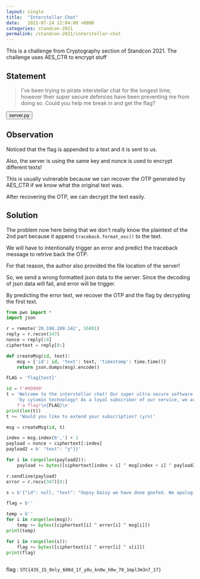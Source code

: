 ```yaml
---
layout: single
title:  "Interstellar Chat"
date:   2021-07-24 12:04:00 +0800
categories: standcon-2021
permalink: /standcon-2021/interstellar-chat
---
```


This is a challenge from Cryptography section of Standcon 2021. The challenge uses AES_CTR to encrypt stuff

## Statement

>I've been trying to pirate interstellar chat for the longest time, however their super secure defences have been preventing me from doing so. Could you help me break in and get the flag?

<button class="collapsible btn" id="data">server.py</button>

<div class="content" id="datadata" style="display:none" markdown="1">

```python
#!/usr/bin/env python3
# Author: github.com/PlatyPew

# File located at /opt/interstellar/server.py
from Crypto.Cipher import AES
from Crypto.Random import get_random_bytes
from json import dumps, loads

from random import randint
import traceback
import socket
import threading
import time

PORT = 9999
RECV = 2**16

with open('key', 'rb') as f:
    KEY = f.read()

with open('flag.txt', 'r') as f:
    FLAG = f.read()


def createMsg(id, text):
    msg = {'id': id, 'text': text, 'timestamp': time.time()}
    return dumps(msg).encode()


def enc(nonce, msg):
    crypto = AES.new(KEY, AES.MODE_CTR, nonce=nonce)
    ciphertext = crypto.encrypt(msg)
    enc = nonce + ciphertext
    return enc


def dec(reply):
    nonce = reply[:8]
    ciphertext = reply[8:]
    crypto = AES.new(KEY, AES.MODE_CTR, nonce=nonce)
    return crypto.decrypt(ciphertext)


def run(_, con):    
    id = f'#{randint(10000,99999)}'
    text = 'Welcome to the interstellar chat! Our super ultra secure software that is powered ' + \
           'by cylomin technology! As a loyal subscriber of our service, we are offering you ' + \
           f'a flag!\n{FLAG}\n'
    text += 'Would you like to extend your subscription? (y/n)'
    nonce = get_random_bytes(8)

    data = enc(nonce, createMsg(id, text))
    con.sendall(data)

    reply = con.recv(RECV)
    try:
        text = loads(dec(reply).decode())['text']
        if text == 'y':
            print(FLAG)
        else:
            print('Fire the marketing team!')
    except:
        errorMsg = f'Oopsy Daisy we have done goofed. We apologise for our development team\'s incompetence\n{traceback.format_exc()}'
        error = enc(nonce, createMsg(None, errorMsg))
        con.sendall(error)
    finally:
        con.close()


def main():
    s = socket.socket(socket.AF_INET, socket.SOCK_STREAM)
    try:
        s.setsockopt(socket.SOL_SOCKET, socket.SO_REUSEADDR, 1)
        s.bind(('0.0.0.0', PORT))
        s.listen(5)

        while True:
            con, addr = s.accept()
            threading.Thread(target=run, args=(None, con)).start()
    except KeyboardInterrupt:
        pass
    except Exception as e:
        print(e)
    finally:
        s.close()


if __name__ == '__main__':
    main()
    
```
</div>

## Observation

Noticed that the flag is appended to a text and it is sent to us.

Also, the server is using the same key and nonce is used to encrypt different texts! 

This is usually vulnerable because we can recover the OTP generated by AES_CTR if we know what the original text was.

After recovering the OTP, we can decrypt the text easily.

## Solution

The problem now here being that we don't really know the plaintext of the 2nd part because it append `traceback.format_exc()` to the text.

We will have to intentionally trigger an error and predict the traceback message to retrive back the OTP.

For that reason, the author also provided the file location of the server!

So, we send a wrong formatted json data to the server. Since the decoding of json data will fail, and error will be trigger.

By predicting the error text, we recover the OTP and the flag by decrypting the first text.

```python
from pwn import *
import json

r = remote('20.198.209.142', 55001)
reply = r.recvn(347)
nonce = reply[:8]
ciphertext = reply[8:]

def createMsg(id, text):
    msg = {'id': id, 'text': text, 'timestamp': time.time()}
    return json.dumps(msg).encode()

FLAG = 'flag{test}'

id = f'#99999'
t = 'Welcome to the interstellar chat! Our super ultra secure software that is powered ' + \
    'by cylomin technology! As a loyal subscriber of our service, we are offering you ' + \
    f'a flag!\n{FLAG}\n'
print(len(t))
t += 'Would you like to extend your subscription? (y/n)'

msg = createMsg(id, t)

index = msg.index(b',') + 1
payload = nonce + ciphertext[:index]
payload2 = b' "text": "y"}}'

for i in range(len(payload2)):
    payload += bytes([ciphertext[index + i] ^ msg[index + i] ^ payload2[i]])

r.sendline(payload)
error = r.recv(347)[8:]

s = b'{"id": null, "text": "Oopsy Daisy we have done goofed. We apologise for our development team\'s incompetence\\nTraceback (most recent call last):\\n  File \\"/opt/interstellar/server.py\\", line 57, in run\\n    text = loads(dec(reply).decode())[\'text\']\\n  File \\"'

flag = b''

temp = b''
for i in range(len(msg)):
    temp += bytes([ciphertext[i] ^ error[i] ^ msg[i]])
print(temp)

for i in range(len(s)):
    flag += bytes([ciphertext[i] ^ error[i] ^ s[i]])
print(flag)
     
```

flag : `STC{435_15_0nly_600d_1f_y0u_kn0w_h0w_70_1mpl3m3n7_17}`

